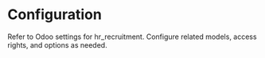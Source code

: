 # Configuration

Refer to Odoo settings for hr_recruitment. Configure related models, access rights, and options as needed.
